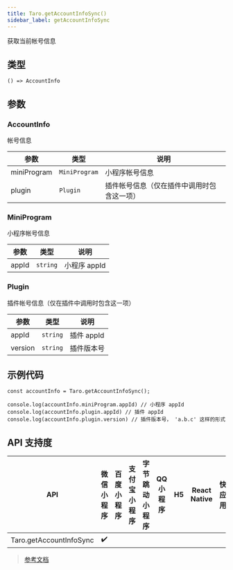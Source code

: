 ```yaml
---
title: Taro.getAccountInfoSync()
sidebar_label: getAccountInfoSync
---
```


获取当前帐号信息

## 类型

```tsx
() => AccountInfo
```

## 参数

### AccountInfo

帐号信息

| 参数 | 类型 | 说明 |
| --- | --- | --- |
| miniProgram | `MiniProgram` | 小程序帐号信息 |
| plugin | `Plugin` | 插件帐号信息（仅在插件中调用时包含这一项） |

### MiniProgram

小程序帐号信息

| 参数 | 类型 | 说明 |
| --- | --- | --- |
| appId | `string` | 小程序 appId |

### Plugin

插件帐号信息（仅在插件中调用时包含这一项）

| 参数 | 类型 | 说明 |
| --- | --- | --- |
| appId | `string` | 插件 appId |
| version | `string` | 插件版本号 |

## 示例代码

```tsx
const accountInfo = Taro.getAccountInfoSync();

console.log(accountInfo.miniProgram.appId) // 小程序 appId
console.log(accountInfo.plugin.appId) // 插件 appId
console.log(accountInfo.plugin.version) // 插件版本号， 'a.b.c' 这样的形式
```

## API 支持度

| API | 微信小程序 | 百度小程序 | 支付宝小程序 | 字节跳动小程序 | QQ 小程序 | H5 | React Native | 快应用 |
| :---: | :---: | :---: | :---: | :---: | :---: | :---: | :---: | :---: |
| Taro.getAccountInfoSync | ✔️ |  |  |  |  |  |  |  |

> [参考文档](https://developers.weixin.qq.com/miniprogram/dev/api/open-api/account-info/wx.getAccountInfoSync.html)
